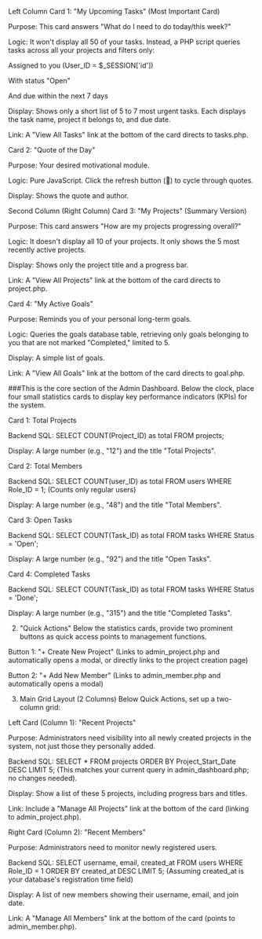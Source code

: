 Left Column
Card 1: "My Upcoming Tasks" (Most Important Card)

Purpose: This card answers "What do I need to do today/this week?"

Logic: It won't display all 50 of your tasks. Instead, a PHP script queries tasks across all your projects and filters only:

Assigned to you (User_ID = $_SESSION['id'])

With status "Open"

And due within the next 7 days

Display: Shows only a short list of 5 to 7 most urgent tasks. Each displays the task name, project it belongs to, and due date.

Link: A "View All Tasks" link at the bottom of the card directs to tasks.php.

Card 2: "Quote of the Day"

Purpose: Your desired motivational module.

Logic: Pure JavaScript. Click the refresh button (🔄) to cycle through quotes.

Display: Shows the quote and author.

Second Column (Right Column)
Card 3: "My Projects" (Summary Version)

Purpose: This card answers "How are my projects progressing overall?"

Logic: It doesn't display all 10 of your projects. It only shows the 5 most recently active projects.

Display: Shows only the project title and a progress bar.

Link: A "View All Projects" link at the bottom of the card directs to project.php.

Card 4: "My Active Goals"

Purpose: Reminds you of your personal long-term goals.

Logic: Queries the goals database table, retrieving only goals belonging to you that are not marked "Completed," limited to 5.

Display: A simple list of goals.

Link: A "View All Goals" link at the bottom of the card directs to goal.php.

###This is the core section of the Admin Dashboard. Below the clock, place four small statistics cards to display key performance indicators (KPIs) for the system.

Card 1: Total Projects

Backend SQL: SELECT COUNT(Project_ID) as total FROM projects;

Display: A large number (e.g., "12") and the title "Total Projects".

Card 2: Total Members

Backend SQL: SELECT COUNT(user_ID) as total FROM users WHERE Role_ID = 1; (Counts only regular users)

Display: A large number (e.g., "48") and the title "Total Members".

Card 3: Open Tasks

Backend SQL: SELECT COUNT(Task_ID) as total FROM tasks WHERE Status = 'Open';

Display: A large number (e.g., "92") and the title "Open Tasks".

Card 4: Completed Tasks

Backend SQL: SELECT COUNT(Task_ID) as total FROM tasks WHERE Status = 'Done';

Display: A large number (e.g., "315") and the title "Completed Tasks".

2. "Quick Actions"
Below the statistics cards, provide two prominent buttons as quick access points to management functions.

Button 1: "+ Create New Project" (Links to admin_project.php and automatically opens a modal, or directly links to the project creation page)

Button 2: "+ Add New Member" (Links to admin_member.php and automatically opens a modal)

3. Main Grid Layout (2 Columns)
Below Quick Actions, set up a two-column grid:

Left Card (Column 1): "Recent Projects"

Purpose: Administrators need visibility into all newly created projects in the system, not just those they personally added.

Backend SQL: SELECT * FROM projects ORDER BY Project_Start_Date DESC LIMIT 5; (This matches your current query in admin_dashboard.php; no changes needed).

Display: Show a list of these 5 projects, including progress bars and titles.

Link: Include a "Manage All Projects" link at the bottom of the card (linking to admin_project.php).

Right Card (Column 2): "Recent Members"

Purpose: Administrators need to monitor newly registered users.

Backend SQL: SELECT username, email, created_at FROM users WHERE Role_ID = 1 ORDER BY created_at DESC LIMIT 5; (Assuming created_at is your database's registration time field)

Display: A list of new members showing their username, email, and join date.

Link: A "Manage All Members" link at the bottom of the card (points to admin_member.php).